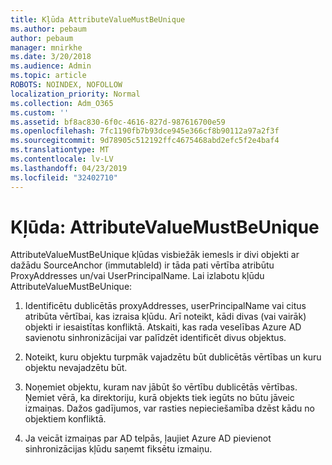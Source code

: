 ```yaml
---
title: Kļūda AttributeValueMustBeUnique
ms.author: pebaum
author: pebaum
manager: mnirkhe
ms.date: 3/20/2018
ms.audience: Admin
ms.topic: article
ROBOTS: NOINDEX, NOFOLLOW
localization_priority: Normal
ms.collection: Adm_O365
ms.custom: ''
ms.assetid: bf8ac830-6f0c-4616-827d-987616700e59
ms.openlocfilehash: 7fc1190fb7b93dce945e366cf8b90112a97a2f3f
ms.sourcegitcommit: 9d78905c512192ffc4675468abd2efc5f2e4baf4
ms.translationtype: MT
ms.contentlocale: lv-LV
ms.lasthandoff: 04/23/2019
ms.locfileid: "32402710"
---
```

# <a name="error-attributevaluemustbeunique"></a>Kļūda: AttributeValueMustBeUnique

AttributeValueMustBeUnique kļūdas visbiežāk iemesls ir divi objekti ar dažādu SourceAnchor (immutableId) ir tāda pati vērtība atribūtu ProxyAddresses un/vai UserPrincipalName. Lai izlabotu kļūdu AttributeValueMustBeUnique:
  
1. Identificētu dublicētās proxyAddresses, userPrincipalName vai citus atribūta vērtībai, kas izraisa kļūdu. Arī noteikt, kādi divas (vai vairāk) objekti ir iesaistītas konfliktā. Atskaiti, kas rada veselības Azure AD savienotu sinhronizācijai var palīdzēt identificēt divus objektus.
    
2. Noteikt, kuru objektu turpmāk vajadzētu būt dublicētās vērtības un kuru objektu nevajadzētu būt.
    
3. Noņemiet objektu, kuram nav jābūt šo vērtību dublicētās vērtības. Ņemiet vērā, ka direktoriju, kurā objekts tiek iegūts no būtu jāveic izmaiņas. Dažos gadījumos, var rasties nepieciešamība dzēst kādu no objektiem konfliktā.
    
4. Ja veicāt izmaiņas par AD telpās, ļaujiet Azure AD pievienot sinhronizācijas kļūdu saņemt fiksētu izmaiņu.
    

